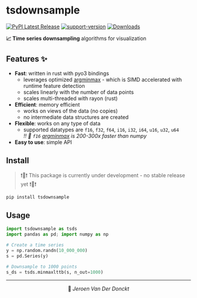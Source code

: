 # tsdownsample

[![PyPI Latest Release](https://img.shields.io/pypi/v/tsdownsample.svg)](https://pypi.org/project/tsdownsample/)
[![support-version](https://img.shields.io/pypi/pyversions/tsdownsample)](https://img.shields.io/pypi/pyversions/tsdownsample)
[![Downloads](https://pepy.tech/badge/tsdownsample)](https://pepy.tech/project/tsdownsample)
<!-- [![Testing](https://github.com/predict-idlab/tsflex/actions/workflows/test.yml/badge.svg)](https://github.com/predict-idlab/tsflex/actions/workflows/test.yml) -->

**📈 Time series downsampling** algorithms for visualization

## Features ✨

* **Fast**: written in rust with pyo3 bindings  
  - leverages optimized [argminmax](https://github.com/jvdd/argminmax) - which is SIMD accelerated with runtime feature detection
  - scales linearly with the number of data points
  - scales multi-threaded with rayon (rust)
* **Efficient**: memory efficient
  - works on views of the data (no copies)
  - no intermediate data structures are created
* **Flexible**: works on any type of data
    - supported datatypes are `f16`, `f32`, `f64`, `i16`, `i32`, `i64`, `u16`, `u32`, `u64`  
    *!! 🚀 `f16` [argminmax](https://github.com/jvdd/argminmax) is 200-300x faster than numpy*
* **Easy to use**: simple API

## Install

> ❗🚨❗ This package is currently under development - no stable release yet ❗🚨❗


```bash
pip install tsdownsample
```

## Usage

```python
import tsdownsample as tsds
import pandas as pd; import numpy as np

# Create a time series
y = np.random.randn(10_000_000)
s = pd.Series(y)

# Downsample to 1000 points
s_ds = tsds.minmaxlttb(s, n_out=1000)
```

---

<p align="center">
👤 <i>Jeroen Van Der Donckt</i>
</p>